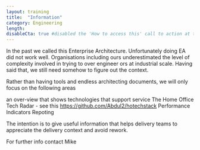 ```yaml
---
layout: training
title:  "Information"
category: Engineering
length:
disableCta: true #disabled the 'How to access this' call to action at the bottom of the page template
---
```


In the past we called this Enterprise Architecture. Unfortunately doing EA did not work well.  Organisations including ours underestimated the level of complexity involved in trying to over engineer ors at industrial scale.  Having said that, we still need somehow to figure out the context.  

Rather than having tools and endless architecting documents, we will only focus on the following areas

an over-view that shows technologies that support service
The Home Office Tech Radar  - see this https://github.com/Abdul2/hotechstack
Performance Indicators 
Repoting 

The intention is to give useful information that helps delivery teams to  appreciate  the delivery context and avoid rework.


For further info  contact Mike


